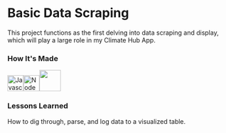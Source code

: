 <h1>Basic Data Scraping</h1>

This project functions as the first delving into data scraping and display, which will play a large role in my Climate Hub App.


<h3> <strong>How It's Made</strong></h3>

<a href="https://developer.mozilla.org/en-US/docs/Web/JavaScript" target="_blank" rel="noreferrer"><img src="https://raw.githubusercontent.com/danielcranney/readme-generator/main/public/icons/skills/javascript-colored.svg" width="36" height="36" alt="Javascript" /></a><a href="https://nodejs.org/en/" target="_blank" rel="noreferrer"><img src="https://raw.githubusercontent.com/danielcranney/readme-generator/main/public/icons/skills/nodejs-colored.svg" width="36" height="36" alt="NodeJS" /></a><img src="https://user-images.githubusercontent.com/8939680/57233884-20344080-6fe5-11e9-8df3-0df1282e1574.png" width="48" height="48">

<h3><strong>Lessons Learned</strong></h3>

How to dig through, parse, and log data to a visualized table.